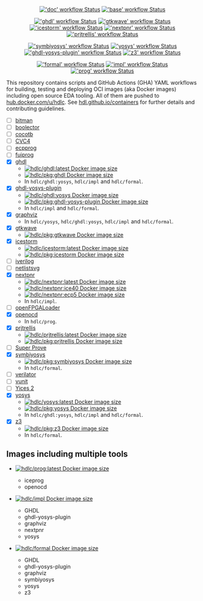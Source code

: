 <p align="center">
  <a title="'doc' workflow Status" href="https://github.com/hdl/containers/actions?query=workflow%3Adoc"><img alt="'doc' workflow Status" src="https://img.shields.io/github/workflow/status/hdl/containers/doc/main?longCache=true&style=flat-square&label=doc&logo=GitHub%20Actions&logoColor=fff"></a><!--
  -->
  <a title="'base' workflow Status" href="https://github.com/hdl/containers/actions?query=workflow%3Abase"><img alt="'base' workflow Status" src="https://img.shields.io/github/workflow/status/hdl/containers/base/main?longCache=true&style=flat-square&label=base&logo=GitHub%20Actions&logoColor=fff"></a><!--
  -->
</p>
<p align="center">
  <a title="'ghdl' workflow Status" href="https://github.com/hdl/containers/actions?query=workflow%3Aghdl"><img alt="'ghdl' workflow Status" src="https://img.shields.io/github/workflow/status/hdl/containers/ghdl/main?longCache=true&style=flat-square&label=ghdl&logo=GitHub%20Actions&logoColor=fff"></a><!--
  -->
  <a title="'gtkwave' workflow Status" href="https://github.com/hdl/containers/actions?query=workflow%3Agtkwave"><img alt="'gtkwave' workflow Status" src="https://img.shields.io/github/workflow/status/hdl/containers/gtkwave/main?longCache=true&style=flat-square&label=gtkwave&logo=GitHub%20Actions&logoColor=fff"></a><!--
  -->
  <a title="'icestorm' workflow Status" href="https://github.com/hdl/containers/actions?query=workflow%3Aicestorm"><img alt="'icestorm' workflow Status" src="https://img.shields.io/github/workflow/status/hdl/containers/icestorm/main?longCache=true&style=flat-square&label=icestorm&logo=GitHub%20Actions&logoColor=fff"></a><!--
  -->
  <a title="'nextpnr' workflow Status" href="https://github.com/hdl/containers/actions?query=workflow%3Anextpnr"><img alt="'nextpnr' workflow Status" src="https://img.shields.io/github/workflow/status/hdl/containers/nextpnr/main?longCache=true&style=flat-square&label=nextpnr&logo=GitHub%20Actions&logoColor=fff"></a><!--
  -->
  <a title="'prjtrellis' workflow Status" href="https://github.com/hdl/containers/actions?query=workflow%3Aprjtrellis"><img alt="'prjtrellis' workflow Status" src="https://img.shields.io/github/workflow/status/hdl/containers/prjtrellis/main?longCache=true&style=flat-square&label=prjtrellis&logo=GitHub%20Actions&logoColor=fff"></a><!--
  -->
</p>
<p align="center">
  <a title="'symbiyosys' workflow Status" href="https://github.com/hdl/containers/actions?query=workflow%3Asymbiyosys"><img alt="'symbiyosys' workflow Status" src="https://img.shields.io/github/workflow/status/hdl/containers/symbiyosys/main?longCache=true&style=flat-square&label=symbiyosys&logo=GitHub%20Actions&logoColor=fff"></a><!--
  -->
  <a title="'yosys' workflow Status" href="https://github.com/hdl/containers/actions?query=workflow%3Ayosys"><img alt="'yosys' workflow Status" src="https://img.shields.io/github/workflow/status/hdl/containers/yosys/main?longCache=true&style=flat-square&label=yosys&logo=GitHub%20Actions&logoColor=fff"></a><!--
  -->
  <a title="'ghdl-yosys-plugin' workflow Status" href="https://github.com/hdl/containers/actions?query=workflow%3Aghdl-yosys-plugin"><img alt="'ghdl-yosys-plugin' workflow Status" src="https://img.shields.io/github/workflow/status/hdl/containers/ghdl-yosys-plugin/main?longCache=true&style=flat-square&label=ghdl-yosys-plugin&logo=GitHub%20Actions&logoColor=fff"></a><!--
  -->
  <a title="'z3' workflow Status" href="https://github.com/hdl/containers/actions?query=workflow%3Az3"><img alt="'z3' workflow Status" src="https://img.shields.io/github/workflow/status/hdl/containers/z3/main?longCache=true&style=flat-square&label=z3&logo=GitHub%20Actions&logoColor=fff"></a>
</p>
<p align="center">
  <a title="'formal' workflow Status" href="https://github.com/hdl/containers/actions?query=workflow%3Aformal"><img alt="'formal' workflow Status" src="https://img.shields.io/github/workflow/status/hdl/containers/formal/main?longCache=true&style=flat-square&label=formal&logo=GitHub%20Actions&logoColor=fff"></a><!--
  -->
  <a title="'impl' workflow Status" href="https://github.com/hdl/containers/actions?query=workflow%3Aimpl"><img alt="'impl' workflow Status" src="https://img.shields.io/github/workflow/status/hdl/containers/impl/main?longCache=true&style=flat-square&label=impl&logo=GitHub%20Actions&logoColor=fff"></a><!--
  -->
  <a title="'prog' workflow Status" href="https://github.com/hdl/containers/actions?query=workflow%3Aprog"><img alt="'prog' workflow Status" src="https://img.shields.io/github/workflow/status/hdl/containers/prog/main?longCache=true&style=flat-square&label=prog&logo=GitHub%20Actions&logoColor=fff"></a><!--
  -->
</p>

This repository contains scripts and GitHub Actions (GHA) YAML workflows for building, testing and deploying OCI images (aka Docker images) including open source EDA tooling. All of them are pushed to [hub.docker.com/u/hdlc](https://hub.docker.com/u/hdlc). See [hdl.github.io/containers](https://hdl.github.io/containers) for further details and contributing guidelines.

- [ ] [bitman](https://github.com/khoapham/bitman)
- [ ] [boolector](https://github.com/boolector/boolector)
- [ ] [cocotb](https://github.com/cocotb/cocotb)
- [ ] [CVC4](https://github.com/CVC4/CVC4)
- [ ] [ecpprog](https://github.com/gregdavill/ecpprog)
- [ ] [fujprog](https://github.com/kost/fujprog)
- [x] [ghdl](https://github.com/ghdl/ghdl)
  - [![hdlc/ghdl:latest Docker image size](https://img.shields.io/docker/image-size/hdlc/ghdl/latest?longCache=true&style=flat-square&label=hdlc%2Fghdl&logo=Docker&logoColor=fff)](https://hub.docker.com/r/hdlc/ghdl/tags)
  - [![hdlc/pkg:ghdl Docker image size](https://img.shields.io/docker/image-size/hdlc/pkg/ghdl?longCache=true&style=flat-square&label=hdlc%2Fpkg:ghdl&logo=Docker&logoColor=fff)](https://hub.docker.com/r/hdlc/pkg/tags)
  - In `hdlc/ghdl:yosys`, `hdlc/impl` and `hdlc/formal`.
- [x] [ghdl-yosys-plugin](https://github.com/ghdl/ghdl-yosys-plugin)
  - [![hdlc/ghdl:yosys Docker image size](https://img.shields.io/docker/image-size/hdlc/ghdl/yosys?longCache=true&style=flat-square&label=hdlc%2Fghdl:yosys&logo=Docker&logoColor=fff)](https://hub.docker.com/r/hdlc/ghdl/tags)
  - [![hdlc/pkg:ghdl-yosys-plugin Docker image size](https://img.shields.io/docker/image-size/hdlc/pkg/ghdl-yosys-plugin?longCache=true&style=flat-square&label=hdlc%2Fpkg:ghdl-yosys-plugin&logo=Docker&logoColor=fff)](https://hub.docker.com/r/hdlc/pkg/tags)
  - In `hdlc/impl` and `hdlc/formal`.
- [x] [graphviz](https://graphviz.org/)
  - In `hdlc/yosys`, `hdlc/ghdl:yosys`, `hdlc/impl` and `hdlc/formal`.
- [x] [gtkwave](https://github.com/gtkwave/gtkwave)
  - [![hdlc/pkg:gtkwave Docker image size](https://img.shields.io/docker/image-size/hdlc/pkg/gtkwave?longCache=true&style=flat-square&label=hdlc%2Fpkg:gtkwave&logo=Docker&logoColor=fff)](https://hub.docker.com/r/hdlc/pkg/tags)
- [x] [icestorm](https://github.com/cliffordwolf/icestorm)
  - [![hdlc/icestorm:latest Docker image size](https://img.shields.io/docker/image-size/hdlc/icestorm/latest?longCache=true&style=flat-square&label=hdlc%2Ficestorm&logo=Docker&logoColor=fff)](https://hub.docker.com/r/hdlc/icestorm/tags)
  - [![hdlc/pkg:icestorm Docker image size](https://img.shields.io/docker/image-size/hdlc/pkg/icestorm?longCache=true&style=flat-square&label=hdlc%2Fpkg:icestorm&logo=Docker&logoColor=fff)](https://hub.docker.com/r/hdlc/pkg/tags)
- [ ] [iverilog](https://github.com/steveicarus/iverilog)
- [ ] [netlistsvg](https://github.com/nturley/netlistsvg)
- [x] [nextpnr](https://github.com/YosysHQ/nextpnr)
  - [![hdlc/nextpnr:latest Docker image size](https://img.shields.io/docker/image-size/hdlc/nextpnr/latest?longCache=true&style=flat-square&label=hdlc%2Fnextpnr&logo=Docker&logoColor=fff)](https://hub.docker.com/r/hdlc/nextpnr/tags)
  - [![hdlc/nextpnr:ice40 Docker image size](https://img.shields.io/docker/image-size/hdlc/nextpnr/ice40?longCache=true&style=flat-square&label=hdlc%2Fnextpnr:ice40&logo=Docker&logoColor=fff)](https://hub.docker.com/r/hdlc/nextpnr/tags)
  - [![hdlc/nextpnr:ecp5 Docker image size](https://img.shields.io/docker/image-size/hdlc/nextpnr/ecp5?longCache=true&style=flat-square&label=hdlc%2Fnextpnr:ecp5&logo=Docker&logoColor=fff)](https://hub.docker.com/r/hdlc/nextpnr/tags)
  - In `hdlc/impl`.
- [ ] [openFPGALoader](https://github.com/trabucayre/openFPGALoader)
- [x] [openocd](http://openocd.org/)
  - In `hdlc/prog`.
- [x] [prjtrellis](https://github.com/hdlc/prjtrellis)
  - [![hdlc/prjtrellis:latest Docker image size](https://img.shields.io/docker/image-size/hdlc/prjtrellis/latest?longCache=true&style=flat-square&label=hdlc%2Fprjtrellis&logo=Docker&logoColor=fff)](https://hub.docker.com/r/hdlc/prjtrellis/tags)
  - [![hdlc/pkg:prjtrellis Docker image size](https://img.shields.io/docker/image-size/hdlc/pkg/prjtrellis?longCache=true&style=flat-square&label=hdlc%2Fpkg:prjtrellis&logo=Docker&logoColor=fff)](https://hub.docker.com/r/hdlc/pkg/tags)
- [ ] [Super Prove](https://github.com/sterin/super-prove-build)
- [x] [symbiyosys](https://github.com/YosysHQ/SymbiYosys)
  - [![hdlc/pkg:symbiyosys Docker image size](https://img.shields.io/docker/image-size/hdlc/pkg/symbiyosys?longCache=true&style=flat-square&label=hdlc%2Fpkg:symbiyosys&logo=Docker&logoColor=fff)](https://hub.docker.com/r/hdlc/pkg/tags)
  - In `hdlc/formal`.
- [ ] [verilator](https://github.com/verilator/verilator)
- [ ] [vunit](https://github.com/VUnit/vunit)
- [ ] [Yices 2](https://github.com/SRI-CSL/yices2)
- [x] [yosys](https://github.com/YosysHQ/yosys)
  - [![hdlc/yosys:latest Docker image size](https://img.shields.io/docker/image-size/hdlc/yosys/latest?longCache=true&style=flat-square&label=hdlc%2Fyosys&logo=Docker&logoColor=fff)](https://hub.docker.com/r/hdlc/yosys/tags)
  - [![hdlc/pkg:yosys Docker image size](https://img.shields.io/docker/image-size/hdlc/pkg/yosys?longCache=true&style=flat-square&label=hdlc%2Fpkg:yosys&logo=Docker&logoColor=fff)](https://hub.docker.com/r/hdlc/pkg/tags)
  - In `hdlc/ghdl:yosys`, `hdlc/impl` and `hdlc/formal`.
- [x] [z3](https://github.com/Z3Prover/z3)
  - [![hdlc/pkg:z3 Docker image size](https://img.shields.io/docker/image-size/hdlc/pkg/z3?longCache=true&style=flat-square&label=hdlc%2Fpkg:z3&logo=Docker&logoColor=fff)](https://hub.docker.com/r/hdlc/pkg/tags)
  - In `hdlc/formal`.

## Images including multiple tools

- [![hdlc/prog:latest Docker image size](https://img.shields.io/docker/image-size/hdlc/prog/latest?longCache=true&style=flat-square&label=hdlc%2Fprog&logo=Docker&logoColor=fff)](https://hub.docker.com/r/hdlc/prog/tags)
  - iceprog
  - openocd

- [![hdlc/impl Docker image size](https://img.shields.io/docker/image-size/hdlc/impl/latest?longCache=true&style=flat-square&label=hdlc%2Fimpl&logo=Docker&logoColor=fff)](https://hub.docker.com/r/hdlc/impl/tags)
  - GHDL
  - ghdl-yosys-plugin
  - graphviz
  - nextpnr
  - yosys

- [![hdlc/formal Docker image size](https://img.shields.io/docker/image-size/hdlc/formal/latest?longCache=true&style=flat-square&label=hdlc%2Fformal&logo=Docker&logoColor=fff)](https://hub.docker.com/r/hdlc/formal/tags)
  - GHDL
  - ghdl-yosys-plugin
  - graphviz
  - symbiyosys
  - yosys
  - z3
